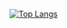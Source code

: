 [![Top Langs](https://github-readme-stats.vercel.app/api/top-langs/?username=andreportilho&layout=compact)](https://github.com/anuraghazra/github-readme-stats)
